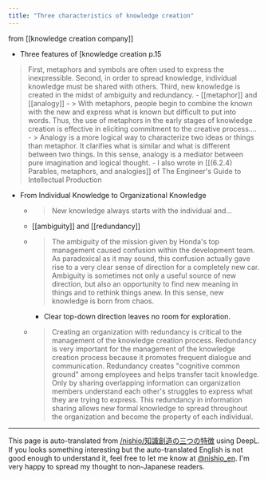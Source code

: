 ```yaml
---
title: "Three characteristics of knowledge creation"
---
```


from  [[knowledge creation company]]
- Three features of [knowledge creation
p.15
>  First, metaphors and symbols are often used to express the inexpressible.
>  Second, in order to spread knowledge, individual knowledge must be shared with others.
>  Third, new knowledge is created in the midst of ambiguity and redundancy.
    - [[metaphor]] and [[analogy]]
    - > With metaphors, people begin to combine the known with the new and express what is known but difficult to put into words. Thus, the use of metaphors in the early stages of knowledge creation is effective in eliciting commitment to the creative process....
    - > Analogy is a more logical way to characterize two ideas or things than metaphor. It clarifies what is similar and what is different between two things. In this sense, analogy is a mediator between pure imagination and logical thought.
    - I also wrote in [[(6.2.4) Parables, metaphors, and analogies]] of The Engineer's Guide to Intellectual Production
- From Individual Knowledge to Organizational Knowledge
    - > New knowledge always starts with the individual and...
    - [[ambiguity]] and [[redundancy]]
    - > The ambiguity of the mission given by Honda's top management caused confusion within the development team. As paradoxical as it may sound, this confusion actually gave rise to a very clear sense of direction for a completely new car. Ambiguity is sometimes not only a useful source of new direction, but also an opportunity to find new meaning in things and to rethink things anew. In this sense, new knowledge is born from chaos.
        - Clear top-down direction leaves no room for exploration.
    - > Creating an organization with redundancy is critical to the management of the knowledge creation process. Redundancy is very important for the management of the knowledge creation process because it promotes frequent dialogue and communication. Redundancy creates "cognitive common ground" among employees and helps transfer tacit knowledge. Only by sharing overlapping information can organization members understand each other's struggles to express what they are trying to express. This redundancy in information sharing allows new formal knowledge to spread throughout the organization and become the property of each individual.


---
This page is auto-translated from [/nishio/知識創造の三つの特徴](https://scrapbox.io/nishio/知識創造の三つの特徴) using DeepL. If you looks something interesting but the auto-translated English is not good enough to understand it, feel free to let me know at [@nishio_en](https://twitter.com/nishio_en). I'm very happy to spread my thought to non-Japanese readers.